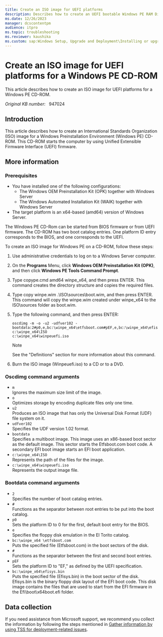 ```yaml
---
title: Create an ISO image for UEFI platforms
description: Describes how to create an UEFI bootable Windows PE RAM Disk on a CD-ROM.
ms.date: 12/26/2023
manager: dcscontentpm
audience: itpro
ms.topic: troubleshooting
ms.reviewer: kaushika
ms.custom: sap:Windows Setup, Upgrade and Deployment\Installing or upgrading Windows, csstroubleshoot
---
```

# Create an ISO image for UEFI platforms for a Windows PE CD-ROM

This article describes how to create an ISO image for UEFI platforms for a Windows PE CD-ROM.

_Original KB number:_ &nbsp; 947024

## Introduction

This article describes how to create an International Standards Organization (ISO) image for a Windows Preinstallation Environment (Windows PE) CD-ROM. This CD-ROM starts the computer by using Unified Extensible Firmware Interface (UEFI) firmware.

## More information

### Prerequisites

- You have installed one of the following configurations:
  - The Windows OEM Preinstallation Kit (OPK) together with Windows Server
  - The Windows Automated Installation Kit (WAIK) together with Windows Server
- The target platform is an x64-based (amd64) version of Windows Server.  

The Windows PE CD-Rom can be started from BIOS firmware or from UEFI firmware. The CD-ROM has two boot catalog entries. One platform ID entry corresponds to the BIOS, and one corresponds to the UEFI.

To create an ISO image for Windows PE on a CD-ROM, follow these steps:

1. Use administrative credentials to log on to a Windows Server computer.
2. On the **Programs** Menu, click **Windows OEM Preinstallation Kit (OPK)**, and then click **Windows PE Tools Command Prompt**.

3. Type copype.cmd amd64 winpe_x64, and then press ENTER. This command creates the directory structure and copies the required files.
4. Type copy winpe.wim .\ISO\sources\boot.wim, and then press ENTER. This command will copy the winpe.wim created under winpe_x64 to the ISO\sources folder as boot.wim.  
5. Type the following command, and then press ENTER:  

    ```console
    oscdimg -m -o -u2 -udfver102 -  
    bootdata:2#p0,e,bc:\winpe_x64\etfsboot.com#pEF,e,bc:\winpe_x64\efisys.bin c:\winpe_x64\ISO  
    c:\winpe_x64\winpeuefi.iso  
    ```

    > [!NOTE]
    > See the "Definitions" section for more information about this command.  

6. Burn the ISO image (Winpeuefi.iso) to a CD or to a DVD.

### Oscdimg command arguments

- `m`  
Ignores the maximum size limit of the image.
- `o`  
Optimizes storage by encoding duplicate files only one time.
- `u2`  
Produces an ISO image that has only the Universal Disk Format (UDF) file system on it.
- `udfver102`  
Specifies the UDF version 1.02 format.
- `bootdata`  
Specifies a multiboot image. This image uses an x86-based boot sector as the default image. This sector starts the Etfsboot.com boot code. A secondary EFI boot image starts an EFI boot application.
- `c:\winpe_x64\ISO`  
Represents the path of the files for the image.
- `c:\winpe_x64\winpeuefi.iso`  
Represents the output image file.

### Bootdata command arguments

- `2`  
Specifies the number of boot catalog entries.
- `#`  
Functions as the separator between root entries to be put into the boot catalog.
- `p0`  
Sets the platform ID to 0 for the first, default boot entry for the BIOS.
- `e`  
Specifies the floppy disk emulation in the El Torito catalog.
- `bc:\winpe_x64 \etfsboot.com`  
Puts the specified file (Etfsboot.com) in the boot sectors of the disk.
- `#`  
Functions as the separator between the first and second boot entries.
- `pEF`  
Sets the platform ID to "EF," as defined by the UEFI specification.
- `bc:\winpe_x64\efisys.bin`  
Puts the specified file (Efisys.bin) in the boot sector of the disk. Efisys.bin is the binary floppy disk layout of the EFI boot code. This disk image contains the files that are used to start from the EFI firmware in the Efi\boot\x64boot.efi folder.

## Data collection

If you need assistance from Microsoft support, we recommend you collect the information by following the steps mentioned in [Gather information by using TSS for deployment-related issues](../../windows-client/windows-troubleshooters/gather-information-using-tss-deployment.md).

